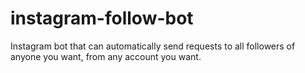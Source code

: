 # instagram-follow-bot
Instagram bot that can automatically send requests to all followers of anyone you want, from any account you want.

